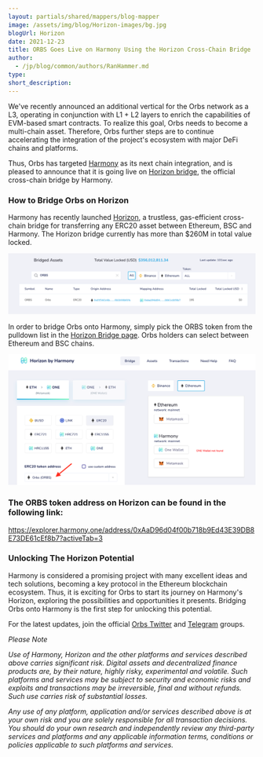 ```yaml
---
layout: partials/shared/mappers/blog-mapper
image: /assets/img/blog/Horizon-images/bg.jpg
blogUrl: Horizon
date: 2021-12-23
title: ORBS Goes Live on Harmony Using the Horizon Cross-Chain Bridge 
author:
  - /jp/blog/common/authors/RanHammer.md
type:
short_description: 
---
```


We've recently announced an additional vertical for the Orbs network as a L3, operating in conjunction with L1 + L2 layers to enrich the capabilities of EVM-based smart contracts. To realize this goal, Orbs needs to become a multi-chain asset. Therefore, Orbs further steps are to continue accelerating the integration of the project's ecosystem with major DeFi chains and platforms.

Thus, Orbs has targeted [Harmony](https://www.harmony.one/) as its next chain integration, and is pleased to announce that it is going live on [Horizon bridge](https://bridge.harmony.one/busd), the official cross-chain bridge by Harmony.

### How to Bridge Orbs on Horizon

Harmony has recently launched [Horizon](https://bridge.harmony.one/busd), a trustless, gas-efficient cross-chain bridge for transferring any ERC20 asset between Ethereum, BSC and Harmony. The Horizon bridge currently has more than $260M in total value locked.

![](/assets/img/blog/Horizon-images/image1.png)

In order to bridge Orbs onto Harmony, simply pick the ORBS token from the pulldown list in the [Horizon Bridge page](https://bridge.harmony.one/erc20). Orbs holders can select between Ethereum and BSC chains.

![](/assets/img/blog/Horizon-images/image2.png)

### The ORBS token address on Horizon can be found in the following link:

<https://explorer.harmony.one/address/0xAaD96d04f00b718b9Ed43E39DB8E73DE61cEf8b7?activeTab=3>

### Unlocking The Horizon Potential

Harmony is considered a promising project with many excellent ideas and tech solutions, becoming a key protocol in the Ethereum blockchain ecosystem. Thus, it is exciting for Orbs to start its journey on Harmony's Horizon, exploring the possibilities and opportunities it presents. Bridging Orbs onto Harmony is the first step for unlocking this potential.

For the latest updates, join the official [Orbs Twitter](https://twitter.com/orbs_network) and [Telegram](https://t.me/OrbsNetwork) groups.

*Please Note*

*Use of Harmony, Horizon and the other platforms and services described above carries significant risk. Digital assets and decentralized finance products are, by their nature, highly risky, experimental and volatile. Such platforms and services may be subject to security and economic risks and exploits and transactions may be irreversible, final and without refunds. Such use carries risk of substantial losses.*

*Any use of any platform, application and/or services described above is at your own risk and you are solely responsible for all transaction decisions. You should do your own research and independently review any third-party services and platforms and any applicable information terms, conditions or policies applicable to such platforms and services.*
